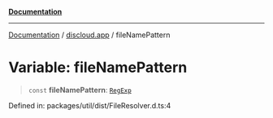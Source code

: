 [**Documentation**](../../README.md)

***

[Documentation](../../packages.md) / [discloud.app](../README.md) / fileNamePattern

# Variable: fileNamePattern

> `const` **fileNamePattern**: [`RegExp`](https://developer.mozilla.org/docs/Web/JavaScript/Reference/Global_Objects/RegExp)

Defined in: packages/util/dist/FileResolver.d.ts:4
